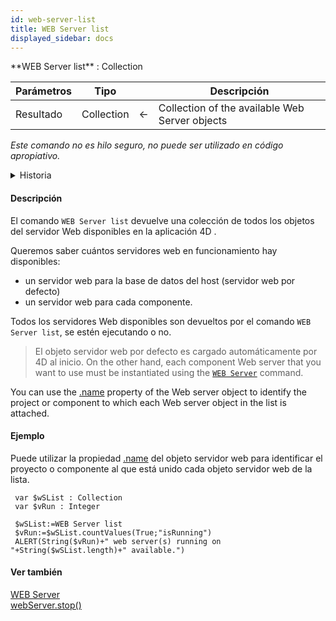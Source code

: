 ```yaml
---
id: web-server-list
title: WEB Server list
displayed_sidebar: docs
---
```


<!--REF #_command_.WEB Server list.Syntax-->**WEB Server list** : Collection<!-- END REF-->

<!--REF #_command_.WEB Server list.Params-->

| Parámetros | Tipo       |                            | Descripción                                    |
| ---------- | ---------- | -------------------------- | ---------------------------------------------- |
| Resultado  | Collection | &#8592; | Collection of the available Web Server objects |

<!-- END REF-->

*Este comando no es hilo seguro, no puede ser utilizado en código apropiativo.*


<details><summary>Historia</summary>

| Lanzamiento | Modificaciones |
| ----------- | -------------- |
| 18 R3       | Añadidos       |

</details>

#### Descripción

El comando `WEB Server list` <!-- REF #_command_.WEB Server list.Summary -->devuelve una colección de todos los objetos del servidor Web disponibles en la aplicación 4D <!-- END REF -->.

Queremos saber cuántos servidores web en funcionamiento hay disponibles:

- un servidor web para la base de datos del host (servidor web por defecto)
- un servidor web para cada componente.

Todos los servidores Web disponibles son devueltos por el comando `WEB Server list`, se estén ejecutando o no.

> El objeto servidor web por defecto es cargado automáticamente por 4D al inicio. On the other hand, each component Web server that you want to use must be instantiated using the [`WEB Server`](web-server.md) command.

You can use the [.name](../API/WebServerClass.md#name) property of the Web server object to identify the project or component to which each Web server object in the list is attached.

#### Ejemplo

Puede utilizar la propiedad <a href="#nombre">.name</a> del objeto servidor web para identificar el proyecto o componente al que está unido cada objeto servidor web de la lista.

```4d
 var $wSList : Collection
 var $vRun : Integer

 $wSList:=WEB Server list
 $vRun:=$wSList.countValues(True;"isRunning")
 ALERT(String($vRun)+" web server(s) running on "+String($wSList.length)+" available.")
```

#### Ver también

[WEB Server](web-server.md)\
[webServer.stop()](../API/WebServerClass.md#stop)
